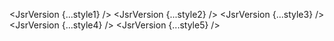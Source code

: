 <script>
  import { JsrVersion } from 'svelte-shields'
  import type { JsrVersionPropsType } from 'svelte-shields';

  const style1: JsrVersionPropsType = {
    scope: '@hono',
    packageName: 'hono',
    style: 'flat',
  }
  const style2: JsrVersionPropsType = {
    scope: '@hono',
    packageName: 'hono',
    style: 'flat-square',
  }
  const style3: JsrVersionPropsType = {
    scope: '@hono',
    packageName: 'hono',
    style: 'for-the-badge',
  }
  const style4: JsrVersionPropsType = {
    scope: '@hono',
    packageName: 'hono',
    style: 'plastic',
  }
  const style5: JsrVersionPropsType = {
    scope: '@hono',
    packageName: 'hono',
    style: 'social',
  }
</script>

<JsrVersion {...style1} />
<JsrVersion {...style2} />
<JsrVersion {...style3} />
<JsrVersion {...style4} />
<JsrVersion {...style5} />